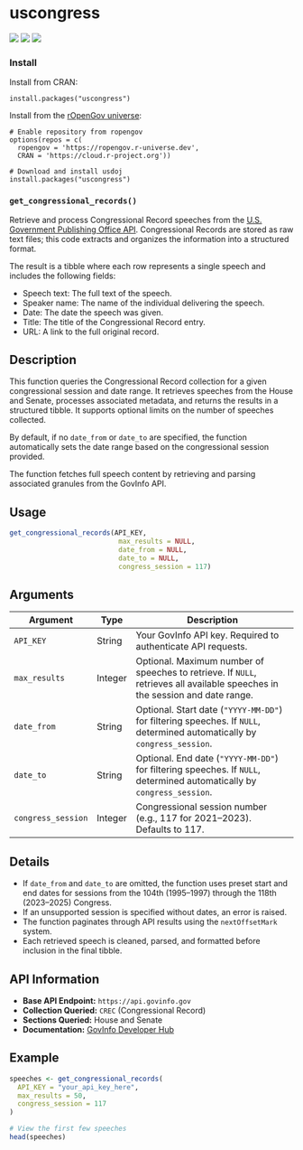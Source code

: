 # uscongress

[![](https://cranlogs.r-pkg.org/badges/uscongress)](https://cran.r-project.org/package=uscongress)
[![](https://cranlogs.r-pkg.org/badges/grand-total/uscongress)](https://cran.r-project.org/package=uscongress)
[![](https://www.r-pkg.org/badges/version/uscongress)](https://CRAN.R-project.org/package=uscongress)

### Install 

Install from CRAN:
```
install.packages("uscongress")
```

Install from the [rOpenGov universe](https://ropengov.r-universe.dev/ui#builds):
```
# Enable repository from ropengov
options(repos = c(
  ropengov = 'https://ropengov.r-universe.dev',
  CRAN = 'https://cloud.r-project.org'))
  
# Download and install usdoj
install.packages("uscongress")
```

### `get_congressional_records()`

Retrieve and process Congressional Record speeches from the [U.S. Government Publishing Office API](https://api.govinfo.gov). Congressional Records are stored as raw text files; this code extracts and organizes the information into a structured format.

The result is a tibble where each row represents a single speech and includes the following fields:
- Speech text: The full text of the speech.
- Speaker name: The name of the individual delivering the speech.
- Date: The date the speech was given.
- Title: The title of the Congressional Record entry.
- URL: A link to the full original record.

## Description

This function queries the Congressional Record collection for a given congressional session and date range. It retrieves speeches from the House and Senate, processes associated metadata, and returns the results in a structured tibble. It supports optional limits on the number of speeches collected.

By default, if no `date_from` or `date_to` are specified, the function automatically sets the date range based on the congressional session provided.

The function fetches full speech content by retrieving and parsing associated granules from the GovInfo API.

## Usage

```r
get_congressional_records(API_KEY,
                           max_results = NULL,
                           date_from = NULL,
                           date_to = NULL,
                           congress_session = 117)
```

## Arguments

| Argument          | Type     | Description |
|-------------------|----------|-------------|
| `API_KEY`         | String   | Your GovInfo API key. Required to authenticate API requests. |
| `max_results`     | Integer  | Optional. Maximum number of speeches to retrieve. If `NULL`, retrieves all available speeches in the session and date range. |
| `date_from`       | String   | Optional. Start date (`"YYYY-MM-DD"`) for filtering speeches. If `NULL`, determined automatically by `congress_session`. |
| `date_to`         | String   | Optional. End date (`"YYYY-MM-DD"`) for filtering speeches. If `NULL`, determined automatically by `congress_session`. |
| `congress_session`| Integer  | Congressional session number (e.g., 117 for 2021–2023). Defaults to 117. |

## Details

- If `date_from` and `date_to` are omitted, the function uses preset start and end dates for sessions from the 104th (1995–1997) through the 118th (2023–2025) Congress.
- If an unsupported session is specified without dates, an error is raised.
- The function paginates through API results using the `nextOffsetMark` system.
- Each retrieved speech is cleaned, parsed, and formatted before inclusion in the final tibble.

## API Information

- **Base API Endpoint:** `https://api.govinfo.gov`
- **Collection Queried:** `CREC` (Congressional Record)
- **Sections Queried:** House and Senate
- **Documentation:** [GovInfo Developer Hub](https://api.govinfo.gov/docs/)

## Example

```r
speeches <- get_congressional_records(
  API_KEY = "your_api_key_here",
  max_results = 50,
  congress_session = 117
)

# View the first few speeches
head(speeches)
```

